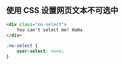 ## 使用 CSS 设置网页文本不可选中

```HTML
<div class="no-select">
    You can't select me! HaHa
</div>
```

```CSS
.no-select {
    user-select: none;
}
```









